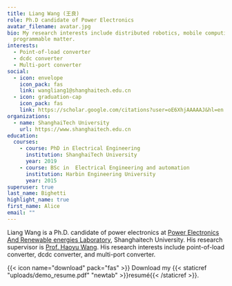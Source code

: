 ```yaml
---
title: Liang Wang (王良)
role: Ph.D candidate of Power Electronics
avatar_filename: avatar.jpg
bio: My research interests include distributed robotics, mobile computing and
  programmable matter.
interests:
  - Point-of-load converter
  - dcdc converter
  - Multi-port converter
social:
  - icon: envelope
    icon_pack: fas
    link: wangliang1@shanghaitech.edu.cn
  - icon: graduation-cap
    icon_pack: fas
    link: https://scholar.google.com/citations?user=oE6XhjAAAAAJ&hl=en
organizations:
  - name: ShanghaiTech University
    url: https://www.shanghaitech.edu.cn
education:
  courses:
    - course: PhD in Electrical Engineering
      institution: ShanghaiTech University
      year: 2019
    - course: BSc in  Electrical Engineering and automation
      institution: Harbin Engineering University
      year: 2015
superuser: true
last_name: Bighetti
highlight_name: true
first_name: Alice
email: ""
---
```

L﻿iang Wang is a Ph.D. candidate of power electronics at [Power Electronics And Renewable energies Laboratory](pearl.shanghaitech.edu.cn), Shanghaitech University. His research supervisor is [Prof. Haoyu Wang](https://pearl.shanghaitech.edu.cn/people.html). His research interests include point-of-load converter, dcdc converter, and multi-port converter.



{{< icon name="download" pack="fas" >}} Download my {{< staticref "uploads/demo_resume.pdf" "newtab" >}}resumé{{< /staticref >}}.